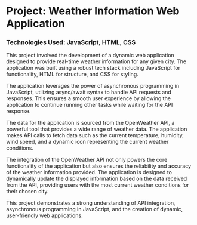 <h1>Project: Weather Information Web Application</h1>
<h3>Technologies Used: JavaScript, HTML, CSS</h3>

<p>This project involved the development of a dynamic web application designed to provide real-time weather information for any given city. The application was built using a robust tech stack including JavaScript for functionality, HTML for structure, and CSS for styling.

The application leverages the power of asynchronous programming in JavaScript, utilizing async/await syntax to handle API requests and responses. This ensures a smooth user experience by allowing the application to continue running other tasks while waiting for the API response.

The data for the application is sourced from the OpenWeather API, a powerful tool that provides a wide range of weather data. The application makes API calls to fetch data such as the current temperature, humidity, wind speed, and a dynamic icon representing the current weather conditions.

The integration of the OpenWeather API not only powers the core functionality of the application but also ensures the reliability and accuracy of the weather information provided. The application is designed to dynamically update the displayed information based on the data received from the API, providing users with the most current weather conditions for their chosen city.

This project demonstrates a strong understanding of API integration, asynchronous programming in JavaScript, and the creation of dynamic, user-friendly web applications.</p>
